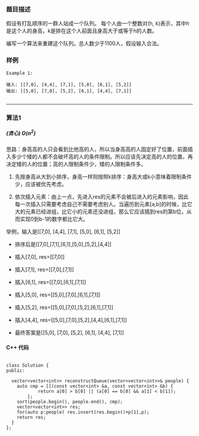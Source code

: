 ### 题目描述

假设有打乱顺序的一群人站成一个队列。 每个人由一个整数对(h, k)表示，其中h是这个人的身高，k是排在这个人前面且身高大于或等于h的人数。 

编写一个算法来重建这个队列。总人数少于1100人，假设输入合法。






### 样例

```
Example 1:

输入: [[7,0], [4,4], [7,1], [5,0], [6,1], [5,2]]
输出: [[5,0], [7,0], [5,2], [6,1], [4,4], [7,1]]


```


----------

### 算法1
##### (贪心) $O(n^2)$

思路：身高高的人只会看到比他高的人，所以当身高高的人固定好了位置，前面插入多少个矮的人都不会破坏高的人的条件限制。所以应该先决定高的人的位置，再决定矮的人的位置；高的人限制条件少，矮的人限制条件多。

1. 先按身高从大到小排序，身高一样则按照k排序：身高大或k小意味着限制条件少，应该被优先考虑。

2. 依次插入元素：由上一点，先进入res的元素不会被后进入的元素影响，因此每一次插入只需要考虑自己不需要考虑别人。当遍历到元素[a,b]的时候，比它大的元素已经进组，比它小的元素还没进组，那么它应该插到res的第b位，从而实现0到b-1的数字都比它大。


举例，输入是[[7,0], [4,4], [7,1], [5,0], [6,1], [5,2]]

- 排序后是[[7,0],[7,1],[6,1],[5,0],[5,2],[4,4]]

- 插入[7,0], res=[[7,0]]

- 插入[7,1], res=[[7,0],[7,1]]

- 插入[6,1], res=[[7,0],[6,1],[7,1]]

- 插入[5,0], res=[[5,0],[7,0],[6,1],[7,1]]

- 插入[5,2], res=[[5,0],[7,0],[5,2],[6,1],[7,1]]

- 插入[4,4], res=[[5,0],[7,0],[5,2],[4,4],[6,1],[7,1]]

- 最终答案是[[5,0], [7,0], [5,2], [6,1], [4,4], [7,1]]



#### C++ 代码
```

class Solution {
public:

  vector<vector<int>> reconstructQueue(vector<vector<int>>& people) {
    auto cmp = [](const vector<int> &a, const vector<int> &b) {
            return a[0] > b[0] || (a[0] == b[0] && a[1] < b[1]);
        };
    sort(people.begin(), people.end(), cmp);
    vector<vector<int>> res;
    for(auto p:people) res.insert(res.begin()+p[1],p);
    return res;
  }
};

```


